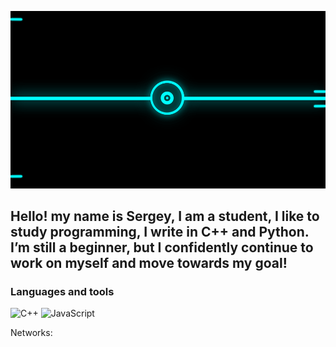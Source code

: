 ![Header](https://github.com/Abendgast/Abendgast/blob/main/assets/W9dC.gif)

## Hello! my name is Sergey, I am a student, I like to study programming, I write in C++ and Python. I’m still a beginner, but I confidently continue to work on myself and move towards my goal!


### Languages and tools
![C++](https://img.shields.io/badge/-C++-090909?style=for-the-badge&logo=C%2b%2b&logoColor=6296CC)
![JavaScript](https://img.shields.io/badge/-JavaScript-090909?style=for-the-badge&logo=JavaScript&logoColor=E9D54D)


Networks: